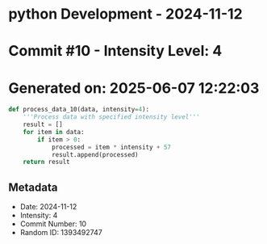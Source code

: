 ﻿# python Development - 2024-11-12
# Commit #10 - Intensity Level: 4
# Generated on: 2025-06-07 12:22:03
```python
def process_data_10(data, intensity=4):
    '''Process data with specified intensity level'''
    result = []
    for item in data:
        if item > 0:
            processed = item * intensity + 57
            result.append(processed)
    return result
```
## Metadata
- Date: 2024-11-12
- Intensity: 4
- Commit Number: 10
- Random ID: 1393492747
